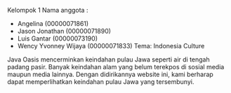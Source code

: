 Kelompok 1
Nama anggota  :
- Angelina (00000071861)
- Jason Jonathan (00000071890)
- Luis Gantar (00000073190)
- Wency Yvonney Wijaya (00000071833)
Tema: Indonesia Culture

Java Oasis mencerminkan keindahan pulau Jawa seperti air di tengah padang pasir. Banyak keindahan alam yang belum terekpos di sosial media maupun media lainnya. Dengan didirikannya website ini, kami berharap dapat memperlihatkan keindahan pulau Jawa yang tersembunyi.
